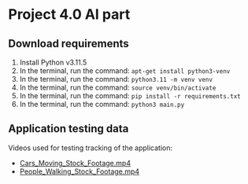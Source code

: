 # Project 4.0 AI part

## Download requirements
1) Install Python v3.11.5
2) In the terminal, run the command: `apt-get install python3-venv`
2) In the terminal, run the command: `python3.11 -m venv venv`
3) In the terminal, run the command: `source venv/bin/activate`
4) In the terminal, run the command: `pip install -r requirements.txt`
5) In the terminal, run the command: `python3 main.py`

## Application testing data
Videos used for testing tracking of the application:
- [Cars_Moving_Stock_Footage.mp4](https://www.youtube.com/watch?v=Y1jTEyb3wiI)
- [People_Walking_Stock_Footage.mp4](https://www.youtube.com/watch?v=Y1jTEyb3wiI)